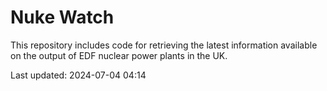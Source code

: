 # Nuke Watch

This repository includes code for retrieving the latest information available on the output of EDF nuclear power plants in the UK.

Last updated: 2024-07-04 04:14